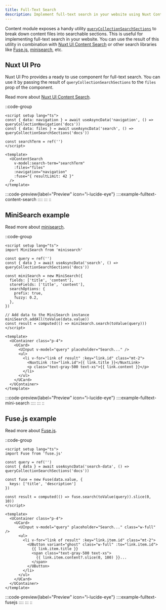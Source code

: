 ```yaml
---
title: Full-Text Search
description: Implement full-text search in your website using Nuxt Content
---
```


Content module exposes a handy utility [`queryCollectionSearchSections`](/docs/utils/query-collection-search-sections) to break down content files into searchable sections. This is useful for implementing full-text search in your website. You can use the result of this utility in combination with [Nuxt UI Content Search](https://ui.nuxt.com/pro/components/content-search) or other search libraries like [Fuse.js](https://fusejs.io/), [minisearch](https://lucaong.github.io/minisearch), etc.

## Nuxt UI Pro

Nuxt UI Pro provides a ready to use component for full-text search. You can use it by passing the result of `queryCollectionSearchSections` to the `files` prop of the component.

Read more about [Nuxt UI Content Search](https://ui.nuxt.com/pro/components/content-search).

::code-group
```vue [UContentSearchExample.vue]
<script setup lang="ts">
const { data: navigation } = await useAsyncData('navigation', () => queryCollectionNavigation('docs'))
const { data: files } = await useAsyncData('search', () => queryCollectionSearchSections('docs'))

const searchTerm = ref('')
</script>

<template>
  <UContentSearch
    v-model:search-term="searchTerm"
    :files="files"
    :navigation="navigation"
    :fuse="{ resultLimit: 42 }"
  />
</template>
```

  :::code-preview{label="Preview" icon="i-lucide-eye"}
    ::::example-fulltext-content-search
    ::::
  :::
::

## MiniSearch example

Read more about [minisearch](https://lucaong.github.io/minisearch).

::code-group
```vue [MiniSearchExample.vue]
<script setup lang="ts">
import MiniSearch from 'minisearch'

const query = ref('')
const { data } = await useAsyncData('search', () => queryCollectionSearchSections('docs'))

const miniSearch = new MiniSearch({
  fields: ['title', 'content'],
  storeFields: ['title', 'content'],
  searchOptions: {
    prefix: true,
    fuzzy: 0.2,
  },
})

// Add data to the MiniSearch instance
miniSearch.addAll(toValue(data.value))
const result = computed(() => miniSearch.search(toValue(query)))
</script>

<template>
  <UContainer class="p-4">
    <UCard>
      <UInput v-model="query" placeholder="Search..." />
      <ul>
        <li v-for="link of result" :key="link.id" class="mt-2">
          <NuxtLink :to="link.id">{{ link.title }}</NuxtLink>
          <p class="text-gray-500 text-xs">{{ link.content }}</p>
        </li>
      </ul>
    </UCard>
  </UContainer>
</template>
```

  :::code-preview{label="Preview" icon="i-lucide-eye"}
    ::::example-fulltext-mini-search
    ::::
  :::
::

## Fuse.js example

Read more about [Fuse.js](https://fusejs.io).

::code-group
```vue [FusejsExample.vue]
<script setup lang="ts">
import Fuse from 'fuse.js'

const query = ref('')
const { data } = await useAsyncData('search-data', () => queryCollectionSearchSections('docs'))

const fuse = new Fuse(data.value, {
  keys: ['title', 'description']
})

const result = computed(() => fuse.search(toValue(query)).slice(0, 10))
</script>

<template>
  <UContainer class="p-4">
    <UCard>
      <UInput v-model="query" placeholder="Search..." class="w-full" />
      <ul>
        <li v-for="link of result" :key="link.item.id" class="mt-2">
          <UButton variant="ghost" class="w-full" :to="link.item.id">
            {{ link.item.title }}
            <span class="text-gray-500 text-xs">
              {{ link.item.content?.slice(0, 100) }}...
            </span>
          </UButton>
        </li>
      </ul>
    </UCard>
  </UContainer>
</template>
```

  :::code-preview{label="Preview" icon="i-lucide-eye"}
    ::::example-fulltext-fusejs
    ::::
  :::
::
